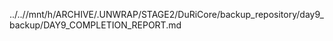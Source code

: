 ../..//mnt/h/ARCHIVE/.UNWRAP/STAGE2/DuRiCore/backup_repository/day9_backup/DAY9_COMPLETION_REPORT.md